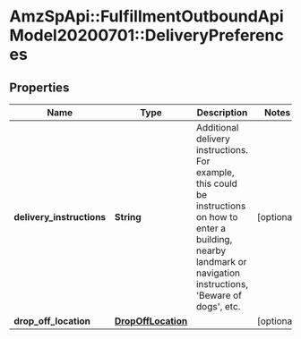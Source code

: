 # AmzSpApi::FulfillmentOutboundApiModel20200701::DeliveryPreferences

## Properties
Name | Type | Description | Notes
------------ | ------------- | ------------- | -------------
**delivery_instructions** | **String** | Additional delivery instructions. For example, this could be instructions on how to enter a building, nearby landmark or navigation instructions, &#x27;Beware of dogs&#x27;, etc. | [optional] 
**drop_off_location** | [**DropOffLocation**](DropOffLocation.md) |  | [optional] 

